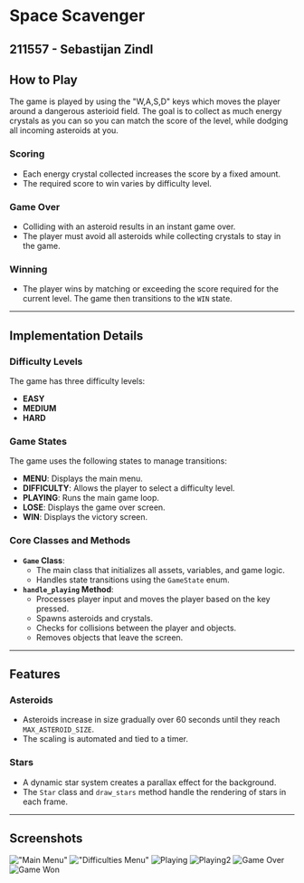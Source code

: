 # Space Scavenger 
## 211557 - Sebastijan Zindl

## How to Play
The game is played by using the "W,A,S,D" keys which moves the player around a dangerous asterioid
field. The goal is to collect as much energy crystals as you can so you can match the score of the level, while 
dodging all incoming asteroids at you. 

### Scoring
- Each energy crystal collected increases the score by a fixed amount.
- The required score to win varies by difficulty level.

### Game Over
- Colliding with an asteroid results in an instant game over.
- The player must avoid all asteroids while collecting crystals to stay in the game.

### Winning
- The player wins by matching or exceeding the score required for the current level. The game then transitions to the `WIN` state.

---

## Implementation Details

### Difficulty Levels
The game has three difficulty levels:
- **EASY**
- **MEDIUM**
- **HARD**

### Game States
The game uses the following states to manage transitions:
- **MENU**: Displays the main menu.
- **DIFFICULTY**: Allows the player to select a difficulty level.
- **PLAYING**: Runs the main game loop.
- **LOSE**: Displays the game over screen.
- **WIN**: Displays the victory screen.

### Core Classes and Methods
- **`Game` Class**:
    - The main class that initializes all assets, variables, and game logic.
    - Handles state transitions using the `GameState` enum.
- **`handle_playing` Method**:
    - Processes player input and moves the player based on the key pressed.
    - Spawns asteroids and crystals.
    - Checks for collisions between the player and objects.
    - Removes objects that leave the screen.

---

## Features

### Asteroids
- Asteroids increase in size gradually over 60 seconds until they reach `MAX_ASTEROID_SIZE`.
- The scaling is automated and tied to a timer.

### Stars
- A dynamic star system creates a parallax effect for the background.
- The `Star` class and `draw_stars` method handle the rendering of stars in each frame.

---

## Screenshots
!["Main Menu"](images/main-menu.png)
!["Difficulties Menu"](images/difficulties-menu.png)
![Playing](images/playing-1.png)
![Playing2](images/playing-2.png)
![Game Over](images/game-over-menu.png)
![Game Won](images/you-win-menu.png)
